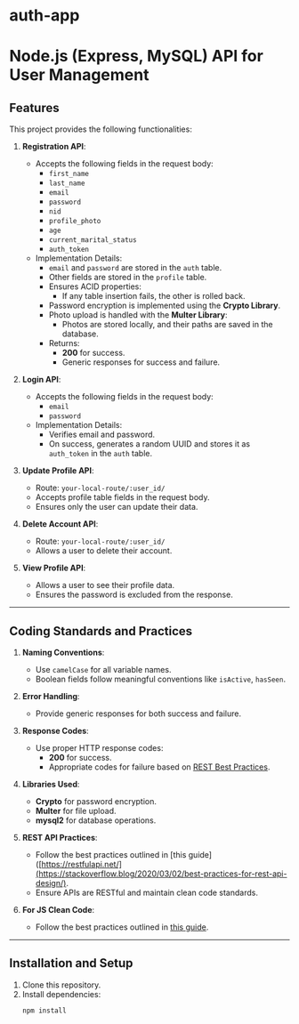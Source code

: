 # auth-app
# Node.js (Express, MySQL) API for User Management

## Features
This project provides the following functionalities:
1. **Registration API**:
   - Accepts the following fields in the request body:
     - `first_name`
     - `last_name`
     - `email`
     - `password`
     - `nid`
     - `profile_photo`
     - `age`
     - `current_marital_status`
     - `auth_token`
   - Implementation Details:
     - `email` and `password` are stored in the `auth` table.
     - Other fields are stored in the `profile` table.
     - Ensures ACID properties:
       - If any table insertion fails, the other is rolled back.
     - Password encryption is implemented using the **Crypto Library**.
     - Photo upload is handled with the **Multer Library**:
       - Photos are stored locally, and their paths are saved in the database.
     - Returns:
       - **200** for success.
       - Generic responses for success and failure.

2. **Login API**:
   - Accepts the following fields in the request body:
     - `email`
     - `password`
   - Implementation Details:
     - Verifies email and password.
     - On success, generates a random UUID and stores it as `auth_token` in the `auth` table.

3. **Update Profile API**:
   - Route: `your-local-route/:user_id/`
   - Accepts profile table fields in the request body.
   - Ensures only the user can update their data.

4. **Delete Account API**:
   - Route: `your-local-route/:user_id/`
   - Allows a user to delete their account.

5. **View Profile API**:
   - Allows a user to see their profile data.
   - Ensures the password is excluded from the response.

---

## Coding Standards and Practices
1. **Naming Conventions**:
   - Use `camelCase` for all variable names.
   - Boolean fields follow meaningful conventions like `isActive`, `hasSeen`.
   
2. **Error Handling**:
   - Provide generic responses for both success and failure.

3. **Response Codes**:
   - Use proper HTTP response codes:
     - **200** for success.
     - Appropriate codes for failure based on [REST Best Practices](https://developer.mozilla.org/en-US/docs/Web/HTTP/Status#successful_responses).

4. **Libraries Used**:
   - **Crypto** for password encryption.
   - **Multer** for file upload.
   - **mysql2** for database operations.

5. **REST API Practices**:
   - Follow the best practices outlined in [this guide]([https://restfulapi.net/](https://stackoverflow.blog/2020/03/02/best-practices-for-rest-api-design/).
   - Ensure APIs are RESTful and maintain clean code standards.

6. **For JS Clean Code**:
   - Follow the best practices outlined in [this guide](https://github.com/ryanmcdermott/clean-code-javascript#error-handling).

---

## Installation and Setup
1. Clone this repository.
2. Install dependencies:
   ```bash
   npm install

